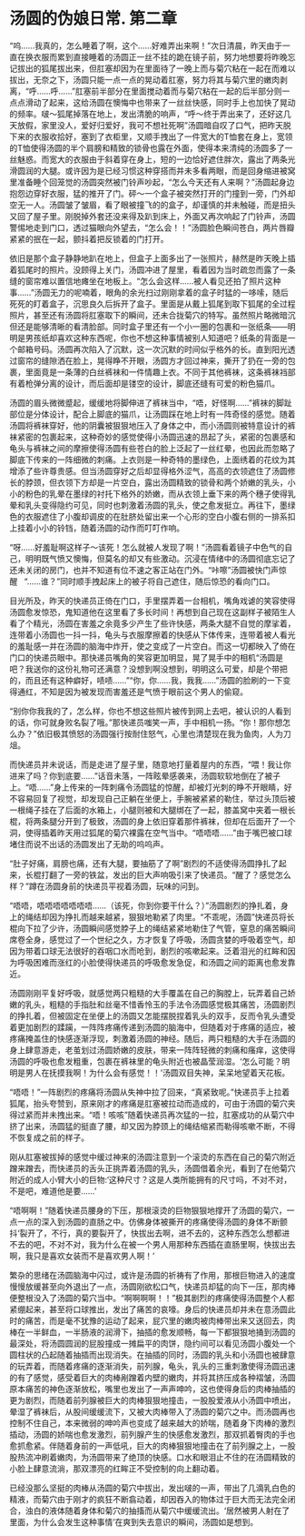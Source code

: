 # 汤圆的伪娘日常. 第二章

“呜……我真的，怎么睡着了啊，这个……好难弄出来啊！”次日清晨，昨天由于一直在换衣服而累到直接睡着的汤圆正一丝不挂的跪在镜子前，努力地想要将昨晚忘记拔出的狐尾拔出来，但肛塞却因为在里面待了一晚上而与菊穴粘在一起在而难以拔出，无奈之下，汤圆只能一点一点的晃动着肛塞，努力将其与菊穴里的嫩肉剥离，“呼……呼……”肛塞前半部分在里面搅动着而与菊穴粘在一起的后半部分则一点点滑动了起来，这给汤圆在懊悔中也带来了一丝丝快感，同时手上也加快了晃动的频率。啵～狐尾掉落在地上，发出清脆的响声，“呼～终于弄出来了，还好这几天放假，家里没人，爱好归爱好，我可不想社死啊”汤圆暗自叹了口气，把昨天脱下来的衣服收拾好，塞到了衣柜里，又顺手拽出了一件宽大的T恤套在身上，宽领的T恤使得汤圆的半个肩膀和精致的锁骨也露在外面，使得本来清纯的汤圆多了一丝魅惑。而宽大的衣服由于斜着穿在身上，短的一边恰好遮住胖次，露出了两条光滑圆润的大腿。或许因为是已经习惯这种穿搭而并未多看两眼，而是回身缩进被窝里准备睡个回笼觉的汤圆突然被门铃声吵起，“怎么今天还有人来啊？”汤圆起身边抱怨边穿好衣服，猛的推开了门。砰～一个盒子被突然打开的门撞到一旁，门外却空无一人。汤圆皱了皱眉，看了眼被撞飞的的盒子，却谨慎的并未触碰，而是扭头又回了屋子里。刚脱掉外套还没来得及趴到床上，外面又再次响起了门铃声，汤圆警惕地走到门口，透过猫眼向外望去，“怎么会！！”汤圆脸色瞬间苍白，两片唇瓣紧紧的抿在一起，颤抖着把反锁着的门打开。

依旧是那个盒子静静地趴在地上，但盒子上面多出了一张照片，赫然是昨天晚上插着狐尾时的照片。没顾得上关门，汤圆冲进了屋里，看着因为当时疏忽而露了一条缝的窗帘难以置信地瘫坐在地板上。“怎么会这样……被人看见还拍了照片这种事……”汤圆无力的呢喃着，眼角的余光扫过刚刚拿着的盒子时猛的一哆嗦，随后死死的盯着盒子，沉思良久后拆开了盒子。里面是从戴上狐尾到取下狐尾的全过程照片，甚至还有汤圆将肛塞取下的瞬间，还未合拢菊穴的特写。虽然照片略微暗沉但还是能够清晰的看清脸部。同时盒子里还有一个小一圈的包裹和一张纸条——明明是男孩纸却喜欢这种东西呢，你也不想这种事情被别人知道吧？纸条的背面是一个邮箱号码。汤圆再次陷入了沉默，这一次沉默的时间似乎格外的长。直到阳光透过窗帘的缝隙洒在脸上，晃得睁不开眼，汤圆方才回过神来，撕开了扔在一旁的包裹，里面竟是一条薄的白丝裤袜和一件情趣上衣。不同于其他裤袜，这条裤袜裆部有着枪弹分离的设计，而后面却是镂空的设计，脚底还缝有可爱的粉色猫爪。

汤圆的眉头微微蹙起，缓缓地将脚伸进了裤袜当中，“唔，好怪啊……”裤袜的脚趾部位是分体设计，配合上脚底的猫爪，让汤圆踩在地上时有一阵奇怪的感觉。随着汤圆将裤袜穿好，他的阴囊被狠狠地压入了身体之中，而小汤圆则被特意设计的裤袜紧密的包裹起来，这种奇妙的感觉使得小汤圆迅速的昂起了头，紧密的包裹感和龟头与裤袜之间的摩擦使得汤圆有些苍白的脸上泛起了一丝红晕，也因此而忽略了脚底下传来的一阵细微的刺痛。上衣则是一种奇特的墨绿色，上面绣着的花纹为其增添了些许尊贵感。但当汤圆穿好之后却显得格外涩气，高高的衣领遮住了汤圆修长的脖颈，但衣领下方却是一片空白，露出汤圆精致的锁骨和两个娇嫩的乳头，小小的粉色的乳晕在墨绿的衬托下格外的娇嫩，而从衣领上垂下来的两个穗子使得乳晕和乳头变得隐约可见，同时也刺激着汤圆的乳头，使之愈发挺立。再往下，墨绿色的衣服遮住了小腹却调皮的在肚脐处留出来一个心形的空白小腹右侧的一排系扣上挂着小小的铃铛，随着汤圆的动作而叮叮作响。

“呀……好羞耻啊这样子～该死！怎么就被人发现了啊！”汤圆看着镜子中色气的自己，明明既气愤又懊悔，但莫名的却又有些激动。沉浸在情绪中的汤圆彻底忘记了还未关闭的房门，也并不知道有位不速之客正站在门外。“咔嚓”汤圆被快门声惊醒   “……谁？”同时顺手拽起床上的被子将自己遮住，随后惊恐的看向门口。

目光所及，昨天的快递员正倚在门口，手里摆弄着一台相机，嘴角戏谑的笑容使得汤圆愈发惊恐，鬼知道他在这里看了多长时间！再想到自己现在这副样子被陌生人看了个精光，汤圆在害羞之余竟多少产生了些许快感，两条大腿不自觉的摩挲着，连带着小汤圆也一抖一抖，龟头与衣服摩擦着的快感从下体传来，连带着被人看光的羞耻感一并在汤圆的脑海中炸开，使之变成了一片空白。而这一切都映入了倚在门口的快递员眼中。那快递员嘴角的笑容更加明显，晃了晃手中的相机“汤圆是吧？我送你的这份礼物可还满意？没想到啊没想到，明明这么可爱，却是个带把的，而且还有这种癖好，啧啧……”“你，你……我，我我……”汤圆的脸刷的一下变得通红，不知是因为被发现而害羞还是气愤于眼前这个男人的偷窥。

“别你你我我的了，怎么样，你也不想这些照片被传到网上去吧，被认识的人看到的话，你可就身败名裂了哦。”那快递员嗤笑一声，手中相机一扬。“你！那你想怎么办？”依旧极其愤怒的汤圆强行按耐住怒气，心里也清楚现在我为鱼肉，人为刀俎。

而快递员并未说话，而是走进了屋子里，随意地打量着屋内的东西，“喂！我让你进来了吗？你到底要……”话音未落，一阵眩晕感袭来，汤圆软软地倒在了被子上。“唔……”身上传来的一阵刺痛令汤圆猛的惊醒，却被灯光刺的睁不开眼睛，好不容易回复了视觉，却发现自己正躺在坐便上，手腕被紧紧的勒住，举过头顶后被一根绳子挂在了后面的水箱上，小腿则被和大腿绑在了一起，膝盖窝中夹着一根长棍，将两条腿分开到了极致，汤圆的身上依旧穿着那件裤袜，但却在后面开了一个洞，使得插着昨天用过狐尾的菊穴裸露在空气当中。“唔唔唔……”由于嘴巴被口球堵住而说不出话的汤圆发出了无助的呜呜声。

“肚子好痛，肩膀也痛，还有大腿，要抽筋了了啊”剧烈的不适使得汤圆挣扎了起来，长棍打翻了一旁的铁盆，发出的巨大声响吸引来了快递员。“醒了？感觉怎么样？”蹲在汤圆身前的快递员平视着汤圆，玩味的问到。

“唔唔，唔唔唔唔唔唔唔……（该死，你到你要干什么？）”汤圆剧烈的挣扎着，身上的绳结却因为挣扎而越来越紧，狠狠地勒紧了肉里。“不乖呢，汤圆”快递员将长棍向下拉了少许，汤圆瞬间感觉脖子上的绳结紧紧地勒住了气管，窒息的痛苦瞬间席卷全身，感觉过了一个世纪之久，方才恢复了呼吸，汤圆贪婪的呼吸着空气，却因为带着口球无法很好的吞咽口水而呛到，剧烈的咳嗽起来。泛着泪光的红眸和因为呼吸困难而涨红的小脸使得快递员的呼吸愈发急促，和汤圆之间的距离也愈发靠近。

汤圆刚刚平复好呼吸，就感觉两只粗糙的大手覆盖在自己的胸膛上，玩弄着自己娇嫩的乳头，粗糙的手指肚和丝毫不惜香怜玉的手法令汤圆感觉极其痛苦，汤圆剧烈的挣扎着，但被固定在坐便上的汤圆又怎能摆脱捏着乳头的双手，反而令乳头遭受着更加剧烈的蹂躏，一阵阵疼痛传递到汤圆的脑海中，但随着对于疼痛的适应，被疼痛掩盖住的快感逐渐浮现，刺激着汤圆的神经。随后，两只粗糙的大手在汤圆的身上肆意游走，老茧划过汤圆娇嫩的皮肤，带来一阵阵轻微的刺痛和瘙痒，这使得汤圆的呼吸也愈发粗重，包裹在裤袜里的龟头附近也被晶莹润湿。‘怎么可能？明明是男人在抚摸我啊！为什么会有感觉！！’汤圆双目失神，呆呆地望着天花板。

“唔唔！”一阵剧烈的疼痛将汤圆从失神中拉了回来，“真紧致呢。”快递员手上拉着狐尾，抬头夸赞到，原来刚才的疼痛是肛塞被拉动而造成的，可由于汤圆的菊穴夹得过紧而并未拽出来。“唔！咳咳”随着快递员再次猛的一拉，肛塞成功的从菊穴中挤了出来，汤圆猛的挺直了腰，却又因为脖颈上的绳结缩紧而勒得咳嗽不断，不得不恢复成之前的样子。

刚从肛塞被拔掉的感觉中缓过神来的汤圆注意到一个滚烫的东西在自己的菊穴附近蹭来蹭去，而快递员的舌头正挑弄着汤圆的乳头，汤圆借着余光，看到了在他菊穴附近的成人小臂大小的巨物:‘这种尺寸？这是人类所能拥有的尺寸吗，不对不对，不是吧，难道他是要……’

“唔啊啊！”随着快递员腰身的下压，那根滚烫的巨物狠狠地撑开了汤圆的菊穴，一点一点的深入到汤圆的直肠之中。仿佛身体被撕开的疼痛使得汤圆的身体不断颤抖‘裂开了，不行，真的要裂开了，快拔出去啊，进不去的，这种东西怎么想都进不去的吧，不对不对，我为什么在被一个男人用那种东西插在直肠里啊，快拔出去啊，我只是喜欢女装而不是喜欢男人啊！’

繁杂的思绪在汤圆脑海中闪过，或许是汤圆的祈祷有了作用，那根巨物进入的速度慢慢放缓甚至向外退出了一点，汤圆刚欲松口气，快递员却猛的向下一压，那肉棒便整根没入了汤圆的菊穴当中。“啊啊啊啊！！”极其剧烈的疼痛使得汤圆整个人都紧绷起来，甚至将口球推出，发出了痛苦的哀嚎。身后的快递员却并未在意汤圆此时的痛苦，而是毫不犹豫的运动了起来，屁穴里的嫩肉被肉棒带出来又送回去，肉棒在一半鲜血，一半肠液的润滑下，抽插的愈发顺畅，每一下都狠狠地捅到汤圆的最深处，将汤圆圆润的屁股撞成一摊扁平的肉饼，隐约间可以看见汤圆小腹处一个圆柱状的凸起随着抽插而出现消失。在抽插的同时，汤圆的乳头和小汤圆也被肆意的玩弄着，而随着疼痛的逐渐消失，前列腺，龟头，乳头的三重刺激使得汤圆迅速的有了感觉，感受着巨大的肉棒剐蹭着内壁的嫩肉，并将其挤压成各种褶皱，汤圆原本痛苦的神色逐渐放松，嘴里也发出了一声声呻吟，这也使得身后的肉棒抽插的更为剧烈，而随着前列腺被巨大的肉棒狠狠地撞击，一股股爱液从小汤圆中喷出，晕湿了裤袜后，从股间缓缓流下，又被大肉棒带入了汤圆的菊穴之中。而汤圆再也控制不住自己，本来微弱的呻吟声也变成了越来越大的娇喘，随着身下肉棒的激烈插动，汤圆的娇喘也愈发激烈，前列腺产生的快感愈发激烈，那双抓着臀肉的手也愈抓愈紧。伴随着身前的一声低吼，巨大的肉棒狠狠地撞击在了前列腺之上，一股股热流冲刷着嫩肉，为汤圆带来了绝顶的快感。口水和眼泪止不住的在汤圆精致的小脸上肆意流淌，那双漂亮的红眸正不受控制的向上翻动着。

已经没那么坚挺的肉棒从汤圆的菊穴中拔出，发出啵的一声，带出了几滴乳白色的精液，而菊穴由于刚才的疯狂不断翕动着，却因吞入的物体过于巨大而无法完全闭合，浊白的液体随着身体和菊穴的抽搐而从菊穴中缓缓流出。‘居然被男人射在了里面，为什么会发生这种事情’在爽到失去意识的瞬间，汤圆如是想到。

